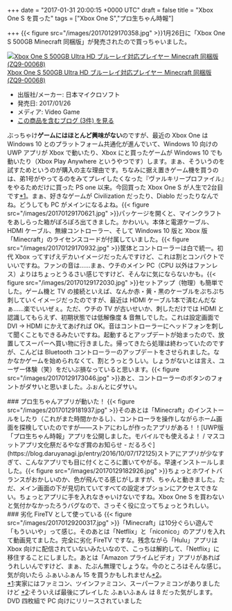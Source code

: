 
+++
date = "2017-01-31 20:00:15 +0000 UTC"
draft = false
title = "Xbox One S を買った"
tags = ["Xbox One S","プロ生ちゃん時報"]

+++
{{< figure src="/images/20170129170358.jpg"  >}}1月26日に「Xbox One S 500GB Minecraft 同梱版」が発売されたので買っちゃいました。<div class="hatena-asin-detail"><a href="http://www.amazon.co.jp/exec/obidos/ASIN/B01MYUZDKY/bestylesnet-22/"><img src="https://images-fe.ssl-images-amazon.com/images/I/51iecaND2fL._SL160_.jpg" class="hatena-asin-detail-image" alt="Xbox One S 500GB Ultra HD ブルーレイ対応プレイヤー Minecraft 同梱版 (ZQ9-00068)" title="Xbox One S 500GB Ultra HD ブルーレイ対応プレイヤー Minecraft 同梱版 (ZQ9-00068)"/></a><div class="hatena-asin-detail-info"><a href="http://www.amazon.co.jp/exec/obidos/ASIN/B01MYUZDKY/bestylesnet-22/">Xbox One S 500GB Ultra HD ブルーレイ対応プレイヤー Minecraft 同梱版 (ZQ9-00068)</a><ul><li><span class="hatena-asin-detail-label">出版社/メーカー:</span> 日本マイクロソフト</li><li><span class="hatena-asin-detail-label">発売日:</span> 2017/01/26</li><li><span class="hatena-asin-detail-label">メディア:</span> Video Game</li><li><a href="http://d.hatena.ne.jp/asin/B01MYUZDKY/bestylesnet-22" target="_blank">この商品を含むブログ (3件) を見る</a></li></ul></div><div class="hatena-asin-detail-foot"></div></div>ぶっちゃけ**ゲームにはほとんど興味がない**のですが、最近の Xbox One は Windows 10 とのプラットフォーム共通化が進んでいて、Windows 10 向けの UWP アプリが Xbox で動いたり、Xbox にと買ったゲームが Windows 10 でも動いたり（Xbox Play Anywhere というやつです）します。まぁ、そういうのを試すためというのが購入の主な理由です。ちなみに据え置きゲーム機を買うのは、弟1号がやってるのをみてプレイしたくなった『ヴァルキリープロファイル』をやるためだけに買った PS one 以来。今回買った Xbox One S が人生で2台目です<a href="#f-4a653223" name="fn-4a653223" title="実家にはファミコン、ツインファミコン、スーパーファミコンがありましたけど">*1</a>。まぁ、好きなゲームが Civilization だったり、Diablo だったりなんでね。どうしても PC がメインになるよね。{{< figure src="/images/20170129170621.jpg"  >}}パッケージを開くと、マインクラフトをあしらった箱がぽろぽろ出てきました。かわいい。本体と電源ケーブル、HDMI ケーブル、無線コントローラー、そして Windows 10 版と Xbox 版「Minecraft」のライセンスコードが付属していました。{{< figure src="/images/20170129170932.jpg"  >}}筐体とコントローラーは白で統一。初代 Xbox ってすげえデカいイメージだったんですけど、これは割とコンパクトでいいですね。ファンの音は……まぁ、ウチのメイン PC（CPU 以外はファンレス）よりはちょっとうるさい感じですけど、そんなに気にならないかも。{{< figure src="/images/20170129172030.jpg"  >}}セットアップ（物理）も簡単でした。ゲーム機と TV の接続といえば、なんか赤・黄・黒のケーブルをぷちぷち刺していくイメージだったのですが、最近は HDMI ケーブル1本で済むんだなぁ……楽でいいぜぇ。ただ、ウチの TV が古いせいか、刺しただけでは HDMI と認識してもらえず、初期状態では低解像度 &amp; 音無しでした。これは設定画面で DVI → HDMI にかえてあげれば OK。音はコントローラーにヘッドフォンを刺して聞くこともできるみたいですね。起動するとアップデートが始まったので、放置してスーパーへ買い物に行きました。帰ってきたら処理は終わっていたのですが、こんどは Bluetooth コントローラーのアップデートをさせられました。なかなかゲームを始められなくて、割とうっとうしい。しょうがないとは言え、ユーザー体験（笑）をだいぶ損なっていると思います。{{< figure src="/images/20170129173046.jpg"  >}}あと、コントローラーのボタンのフォントがダサいと思いました。ふぉんとにダサい。

<div class="section">
    ### プロ生ちゃんアプリが動いた！
    {{< figure src="/images/20170129181937.jpg"  >}}そのあとは「Minecraft」のインストールをしたり（これがまた時間かかるし）、コントローラを操作しながらホーム画面を探検していたのですが――ストアにわしが作ったアプリがある！！[UWP版「プロ生ちゃん時報」アプリを公開しました。モバイルでも使えるよ！ / マスコットアプリ文化祭だるやなぎ賞のお知らせ - だるろぐ](https://blog.daruyanagi.jp/entry/2016/10/07/172125)ストアにアプリが少なすぎて、こんなアプリでも目に付くところに置いてやがる。早速インストールしました。{{< figure src="/images/20170129182926.jpg"  >}}ちょっとホワイトバランスがおかしいのか、色が飛んでる感じがしますが、ちゃんと動きました。ただ、メイン画面の下が見切れていてすべての設定オプションにアクセスできない。ちょっとアプリに手を入れなきゃいけないですね。Xbox One S を買わないと気付かなかったろうバグなので、さっそく役に立ってちょっとうれしい。

</div>
<div class="section">
    ### 劣化 FireTV として使っている
    {{< figure src="/images/20170129200317.jpg"  >}}「Minecraft」は10分ぐらい遊んで「もういいや」って感じ。そのあとは「Netflix」と「niconico」のアプリを入れて動画見てました。完全に劣化 FireTV ですな。残念ながら「Hulu」アプリは Xbox 向けに配信されていないみたいなので、こっちは解約して、「Netflix」に移住することにしました。あとは「Amazon プライムビデオ」アプリがあればうれしいんですけど、まぁ、たぶん無理でしょうな。今のところはそんな感じ。気が向いたら ふぁいふぁん 15 を買うかもしれません<a href="#f-e5649e19" name="fn-e5649e19" title="そういえば最後にプレイした ふぁいふぁん は 8 だった気がします。DVD 四枚組で PC 向けにリリースされていました">*2</a>。

</div><div class="footnote">
<a href="#fn-4a653223" name="f-4a653223" class="footnote-number">*1</a><span class="footnote-delimiter">:</span><span class="footnote-text">実家にはファミコン、ツインファミコン、スーパーファミコンがありましたけど</span>
<a href="#fn-e5649e19" name="f-e5649e19" class="footnote-number">*2</a><span class="footnote-delimiter">:</span><span class="footnote-text">そういえば最後にプレイした ふぁいふぁん は 8 だった気がします。DVD 四枚組で PC 向けにリリースされていました</span>
</div>

